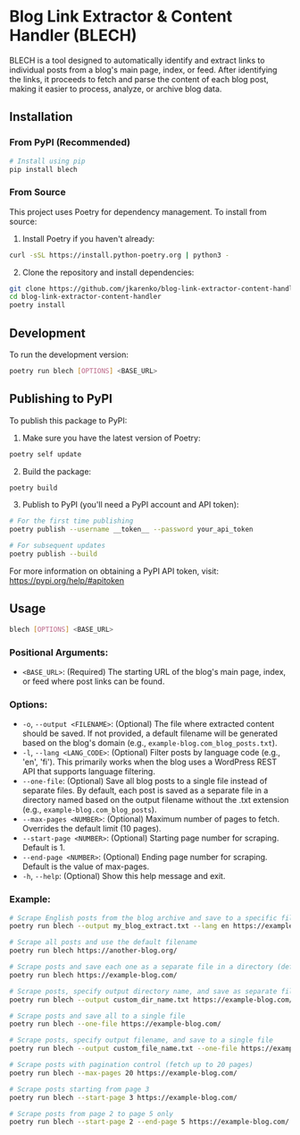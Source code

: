 # Blog Link Extractor & Content Handler (BLECH)

BLECH is a tool designed to automatically identify and extract links to individual posts from a blog's main page, index, or feed. After identifying the links, it proceeds to fetch and parse the content of each blog post, making it easier to process, analyze, or archive blog data.

## Installation

### From PyPI (Recommended)

```bash
# Install using pip
pip install blech
```

### From Source

This project uses Poetry for dependency management. To install from source:

1. Install Poetry if you haven't already:
```bash
curl -sSL https://install.python-poetry.org | python3 -
```

2. Clone the repository and install dependencies:
```bash
git clone https://github.com/jkarenko/blog-link-extractor-content-handler
cd blog-link-extractor-content-handler
poetry install
```

## Development

To run the development version:
```bash
poetry run blech [OPTIONS] <BASE_URL>
```

## Publishing to PyPI

To publish this package to PyPI:

1. Make sure you have the latest version of Poetry:
```bash
poetry self update
```

2. Build the package:
```bash
poetry build
```

3. Publish to PyPI (you'll need a PyPI account and API token):
```bash
# For the first time publishing
poetry publish --username __token__ --password your_api_token

# For subsequent updates
poetry publish --build
```

For more information on obtaining a PyPI API token, visit: https://pypi.org/help/#apitoken

## Usage

```bash
blech [OPTIONS] <BASE_URL>
```

### Positional Arguments:

*   `<BASE_URL>`: (Required) The starting URL of the blog's main page, index, or feed where post links can be found.

### Options:

*   `-o`, `--output <FILENAME>`: (Optional) The file where extracted content should be saved. If not provided, a default filename will be generated based on the blog's domain (e.g., `example-blog.com_blog_posts.txt`).
*   `-l`, `--lang <LANG_CODE>`: (Optional) Filter posts by language code (e.g., 'en', 'fi'). This primarily works when the blog uses a WordPress REST API that supports language filtering.
*   `--one-file`: (Optional) Save all blog posts to a single file instead of separate files. By default, each post is saved as a separate file in a directory named based on the output filename without the .txt extension (e.g., `example-blog.com_blog_posts`).
*   `--max-pages <NUMBER>`: (Optional) Maximum number of pages to fetch. Overrides the default limit (10 pages).
*   `--start-page <NUMBER>`: (Optional) Starting page number for scraping. Default is 1.
*   `--end-page <NUMBER>`: (Optional) Ending page number for scraping. Default is the value of max-pages.
*   `-h`, `--help`: (Optional) Show this help message and exit.

### Example:

```bash
# Scrape English posts from the blog archive and save to a specific file
poetry run blech --output my_blog_extract.txt --lang en https://example-blog.com/archive

# Scrape all posts and use the default filename
poetry run blech https://another-blog.org/

# Scrape posts and save each one as a separate file in a directory (default behavior)
poetry run blech https://example-blog.com/

# Scrape posts, specify output directory name, and save as separate files
poetry run blech --output custom_dir_name.txt https://example-blog.com/

# Scrape posts and save all to a single file
poetry run blech --one-file https://example-blog.com/

# Scrape posts, specify output filename, and save to a single file
poetry run blech --output custom_file_name.txt --one-file https://example-blog.com/

# Scrape posts with pagination control (fetch up to 20 pages)
poetry run blech --max-pages 20 https://example-blog.com/

# Scrape posts starting from page 3
poetry run blech --start-page 3 https://example-blog.com/

# Scrape posts from page 2 to page 5 only
poetry run blech --start-page 2 --end-page 5 https://example-blog.com/
